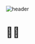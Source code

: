 ![header](https://capsule-render.vercel.app/api?type=wave&color=AFB4FF&height=300&section=header&text=Hello%Stranger,%Hello%World%!&font-color:F9F9F9&animation=blinking&fontSize=90)
#  👋🏻
